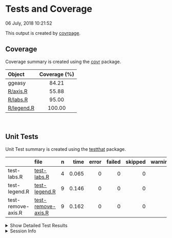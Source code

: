Tests and Coverage
================
06 July, 2018 10:21:52

This output is created by
[covrpage](https://github.com/yonicd/covrpage).

## Coverage

Coverage summary is created using the
[covr](https://github.com/r-lib/covr) package.

| Object                      | Coverage (%) |
| :-------------------------- | :----------: |
| ggeasy                      |    84.21     |
| [R/axis.R](../R/axis.R)     |    55.88     |
| [R/labs.R](../R/labs.R)     |    95.00     |
| [R/legend.R](../R/legend.R) |    100.00    |

<br>

## Unit Tests

Unit Test summary is created using the
[testthat](https://github.com/r-lib/testthat)
package.

|                    | file                                              | n |  time | error | failed | skipped | warning |
| ------------------ | :------------------------------------------------ | -: | ----: | ----: | -----: | ------: | ------: |
| test-labs.R        | [test-labs.R](testthat/test-labs.R)               | 4 | 0.065 |     0 |      0 |       0 |       0 |
| test-legend.R      | [test-legend.R](testthat/test-legend.R)           | 9 | 0.146 |     0 |      0 |       0 |       0 |
| test-remove-axis.R | [test-remove-axis.R](testthat/test-remove-axis.R) | 9 | 0.162 |     0 |      0 |       0 |       0 |

<details closed>

<summary> Show Detailed Test Results
</summary>

| file                                                   | context       | test                                                            | status | n |  time |
| :----------------------------------------------------- | :------------ | :-------------------------------------------------------------- | :----- | -: | ----: |
| [test-labs.R](testthat/test-labs.R#L25)                | attr labs     | easy\_labs uses column attrib                                   | PASS   | 1 | 0.016 |
| [test-labs.R](testthat/test-labs.R#L34)                | attr labs     | regular labs overides easy\_labs                                | PASS   | 1 | 0.014 |
| [test-labs.R](testthat/test-labs.R#L43)                | attr labs     | regular labs pass new labels through easy\_labs                 | PASS   | 1 | 0.015 |
| [test-labs.R](testthat/test-labs.R#L64)                | attr labs     | column name used when no column attrib present                  | PASS   | 1 | 0.020 |
| [test-legend.R](testthat/test-legend.R#L10)            | remove legend | easy\_remove\_legend works with no argument                     | PASS   | 1 | 0.022 |
| [test-legend.R](testthat/test-legend.R#L20)            | remove legend | easy\_remove\_legend works with single character argument       | PASS   | 1 | 0.021 |
| [test-legend.R](testthat/test-legend.R#L30)            | remove legend | easy\_remove\_legend works with single bare argument            | PASS   | 1 | 0.021 |
| [test-legend.R](testthat/test-legend.R#L40)            | remove legend | easy\_remove\_legend works with multiple character arguments    | PASS   | 1 | 0.038 |
| [test-legend.R](testthat/test-legend.R#L50)            | remove legend | easy\_remove\_legend works with multiple bare arguments         | PASS   | 1 | 0.022 |
| [test-legend.R](testthat/test-legend.R#L66)            | remove legend | easy\_remove\_legend teach = TRUE works with no other arguments | PASS   | 2 | 0.012 |
| [test-legend.R](testthat/test-legend.R#L84)            | remove legend | easy\_remove\_legend teach = TRUE works with specific aes       | PASS   | 2 | 0.010 |
| [test-remove-axis.R](testthat/test-remove-axis.R#L15)  | remove axes   | easy\_remove\_axes works with no argument                       | PASS   | 1 | 0.028 |
| [test-remove-axis.R](testthat/test-remove-axis.R#L30)  | remove axes   | easy\_remove\_axes works for x only                             | PASS   | 1 | 0.026 |
| [test-remove-axis.R](testthat/test-remove-axis.R#L46)  | remove axes   | easy\_remove\_x\_axis works                                     | PASS   | 1 | 0.023 |
| [test-remove-axis.R](testthat/test-remove-axis.R#L61)  | remove axes   | easy\_remove\_axes works for y only                             | PASS   | 1 | 0.022 |
| [test-remove-axis.R](testthat/test-remove-axis.R#L76)  | remove axes   | easy\_remove\_y\_axis works                                     | PASS   | 1 | 0.018 |
| [test-remove-axis.R](testthat/test-remove-axis.R#L86)  | remove axes   | easy\_remove\_axes works with one what element                  | PASS   | 1 | 0.017 |
| [test-remove-axis.R](testthat/test-remove-axis.R#L99)  | remove axes   | easy\_remove\_axes works with two elements                      | PASS   | 1 | 0.017 |
| [test-remove-axis.R](testthat/test-remove-axis.R#L114) | remove axes   | easy\_remove\_axes gives working teach message                  | PASS   | 2 | 0.011 |

</details>

<details>

<summary> Session Info </summary>

| Field    | Value                               |
| :------- | :---------------------------------- |
| Version  | R version 3.5.0 (2018-04-23)        |
| Platform | x86\_64-apple-darwin15.6.0 (64-bit) |
| Running  | macOS High Sierra 10.13.5           |
| Language | en\_US                              |
| Timezone | America/New\_York                   |

| Package  | Version |
| :------- | :------ |
| testthat | 2.0.0   |
| covr     | 3.1.0   |
| covrpage | 0.0.5   |

</details>

<!--- Final Status : pass --->
